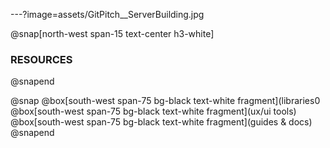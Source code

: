---?image=assets/GitPitch__ServerBuilding.jpg

@snap[north-west span-15 text-center h3-white]
### RESOURCES
@snapend

@snap 
  @box[south-west span-75 bg-black text-white fragment](libraries0
  @box[south-west span-75 bg-black text-white fragment](ux/ui tools)
  @box[south-west span-75 bg-black text-white fragment](guides & docs) 
@snapend
